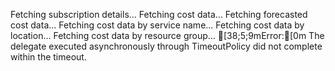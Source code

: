 Fetching subscription details...
Fetching cost data...
Fetching forecasted cost data...
Fetching cost data by service name...
Fetching cost data by location...
Fetching cost data by resource group...
[38;5;9mError:[0m The delegate executed asynchronously through TimeoutPolicy did not 
complete within the timeout.
